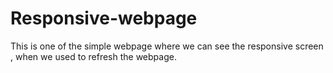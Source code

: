 # Responsive-webpage
This is one of the simple webpage where we can see the responsive screen , when we used to refresh the webpage.
